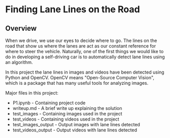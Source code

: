 # **Finding Lane Lines on the Road** 

Overview
---

When we drive, we use our eyes to decide where to go.  The lines on the road that show us where the lanes are act as our constant reference for where to steer the vehicle.  Naturally, one of the first things we would like to do in developing a self-driving car is to automatically detect lane lines using an algorithm.

In this project the lane lines in images and videos have been detected using Python and OpenCV.  OpenCV means "Open-Source Computer Vision", which is a package that has many useful tools for analyzing images.  

Major files in this project: 
* P1.ipynb - Containing project code 
* writeup.md - A brief write up explaining the solution
* test_images - Containing images used in the project
* test_videos - Containing videos used in the project 
* test_images_output - Output images with lane lines detected
* test_videos_output - Output videos with lane lines detected

